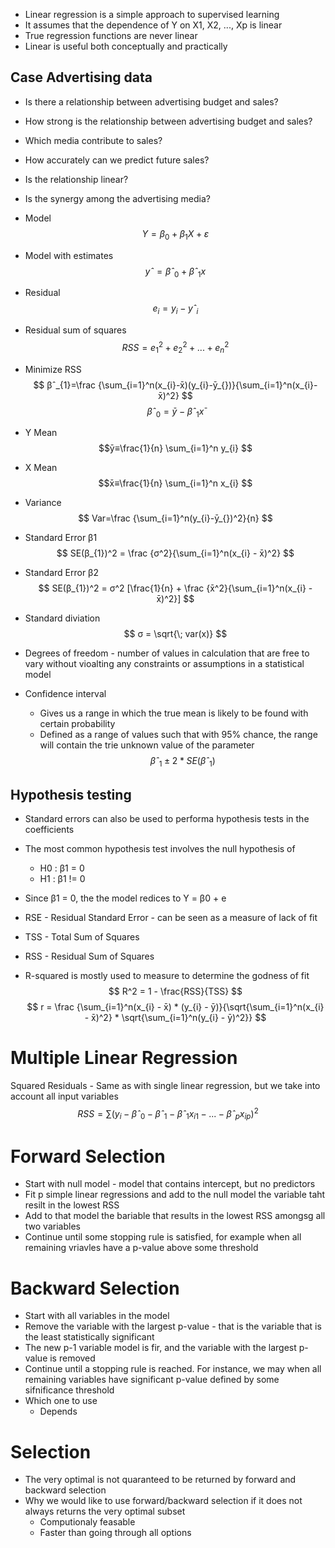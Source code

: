 * Linear regression is a simple approach to supervised learning
* It assumes that the dependence of Y on X1, X2, ..., Xp is linear
* True regression functions are never linear
* Linear is useful both conceptually and practically

## Case Advertising data
* Is there a relationship between advertising budget and sales?
* How strong is the relationship between advertising budget and sales?
* Which media contribute to sales?
* How accurately can we predict future sales?
* Is the relationship linear?
* Is the synergy among the advertising media?

* Model
$$ Y=β_{0}+β_{1}X+ε $$
* Model with estimates $$ yˆ = βˆ_{0} + βˆ_{1}x $$
* Residual $$ e_{i}=y_{i}-yˆ_{i} $$
* Residual sum of squares
$$ RSS=e^2_{1} + e^2_{2} + ... + e^2_{n} $$
* Minimize RSS 
$$ βˆ_{1}=\frac {\sum_{i=1}^n(x_{i}-x̄)(y_{i}-ȳ_{})}{\sum_{i=1}^n(x_{i}-x̄)^2}  $$
$$ βˆ_{0}= ȳ-βˆ_{1}x̄$$

* Y Mean  $$ȳ≡\frac{1}{n} \sum_{i=1}^n y_{i} $$
* X Mean 
$$x̄≡\frac{1}{n} \sum_{i=1}^n x_{i} $$
* Variance
$$ Var=\frac {\sum_{i=1}^n(y_{i}-ȳ_{})^2}{n} $$
* Standard Error β1
$$ SE(β_{1})^2 = \frac {σ^2}{\sum_{i=1}^n(x_{i} - x̄)^2}  $$
* Standard Error β2
$$ SE(β_{1})^2 = σ^2 [\frac{1}{n} + \frac {x̄^2}{\sum_{i=1}^n(x_{i} - x̄)^2}]  $$
* Standard diviation
$$ σ = \sqrt{\; var(x)} $$
* Degrees of freedom - number of values in calculation that are free to vary without vioalting any constraints or assumptions in a statistical model
* Confidence interval
	* Gives us a range in which the true mean is likely to be found with certain probability
	* Defined as a range of values such that with 95% chance, the range will contain the trie unknown value of the parameter
$$ βˆ_{1} ± 2 * SE(βˆ_{1}) $$
## Hypothesis testing
* Standard errors can also be used to performa hypothesis tests in the coefficients
* The most common hypothesis test involves the null hypothesis of
	* H0 : β1 = 0 
	* H1 : β1 != 0
* Since β1 = 0, the the model redices to Y = β0 + e

* RSE - Residual Standard Error - can be seen as a measure of lack of fit
* TSS - Total Sum of Squares
* RSS - Residual Sum of Squares

* R-squared is mostly used to measure to determine the godness of fit
$$ R^2 = 1 - \frac{RSS}{TSS} $$
$$ r = \frac {\sum_{i=1}^n(x_{i} - x̄) * (y_{i} - ȳ)}{\sqrt{\sum_{i=1}^n(x_{i} - x̄)^2} * \sqrt{\sum_{i=1}^n(y_{i} - ȳ)^2}}  $$

# Multiple Linear Regression
Squared Residuals - Same as with single linear regression, but we take into account all input variables
$$ RSS=\sum(y_{i}- βˆ_{0} - βˆ_{1} - βˆ_{1}x_{i1} - ... - βˆ_{p}x_{ip})^2 $$

# Forward Selection
* Start with null model - model that contains intercept, but no predictors
* Fit p simple linear regressions and add to the null model the variable taht resilt in the lowest RSS
* Add to that model the bariable that results in the lowest RSS amongsg all two variables
* Continue until some stopping rule is satisfied, for example when all remaining vriavles have a p-value above some threshold

# Backward Selection
* Start with all variables in the model
* Remove the variable with the largest p-value - that is the variable that is the least statistically significant
* The new p-1 variable model is fir, and the variable with the largest p-value is removed
* Continue until a stopping rule is reached. For instance, we may when all remaining variables have significant p-value defined by some sifnificance threshold
* Which one to use
	* Depends

# Selection
* The very optimal is not quaranteed to be returned by forward and backward selection
* Why we would like to use forward/backward selection if it does not always returns the very optimal subset
	* Computionaly feasable
	* Faster than going through all options

